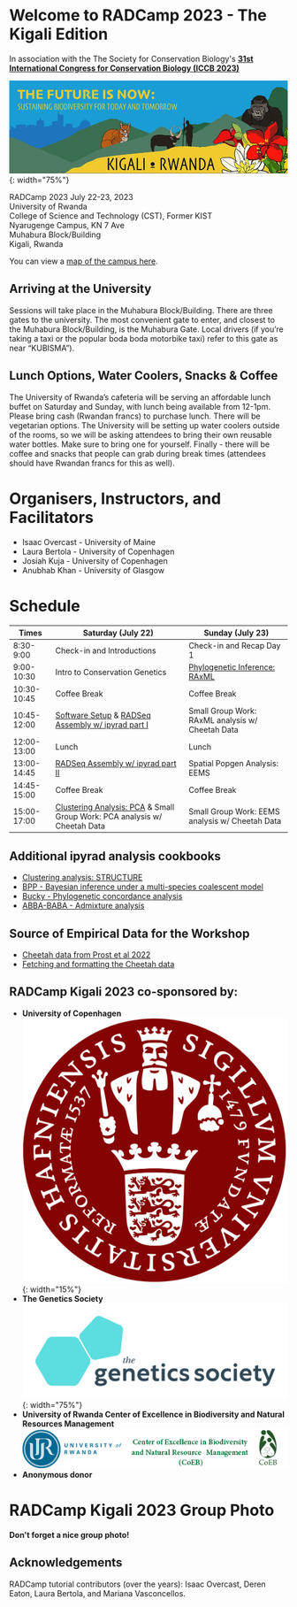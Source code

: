 # Welcome to RADCamp 2023 - The Kigali Edition

In association with the The Society for Conservation Biology's [**31st
International Congress for Conservation Biology (ICCB 2023)**](https://conbio.org/mini-sites/iccb-2023/)  

![ICCB 2023](images/ICCB2023-logo.jpg){: width="75%"}  

RADCamp 2023
July 22-23, 2023  
University of Rwanda  
College of Science and Technology (CST), Former KIST  
Nyarugenge Campus, KN 7 Ave  
Muhabura Block/Building  
Kigali, Rwanda

You can view a [map of the campus here](https://cst.ur.ac.rw/IMG/pdf/ur_nyarugenge_campus_map_eighth_version_.pdf). 

## Arriving at the University
Sessions will take place in the Muhabura Block/Building. There are three gates
to the university. The most convenient gate to enter, and closest to
the Muhabura Block/Building, is the Muhabura Gate. Local drivers (if you’re
taking a taxi or the popular boda boda motorbike taxi) refer to this gate as near
“KUBISMA”). 

## Lunch Options,  Water Coolers, Snacks & Coffee
The University of Rwanda’s cafeteria will be serving an affordable lunch buffet
on Saturday and Sunday, with lunch being available from 12-1pm. Please bring
cash (Rwandan francs) to purchase lunch. There will be vegetarian options. The
University will be setting up water coolers outside of the rooms, so we will be
asking attendees to bring their own reusable water bottles. Make sure to bring
one for yourself. Finally - there will be coffee and snacks that people can grab
during break times (attendees should have Rwandan francs for this as well).

# Organisers, Instructors, and Facilitators

  - Isaac Overcast - University of Maine
  - Laura Bertola - University of Copenhagen
  - Josiah Kuja - University of Copenhagen
  - Anubhab Khan - University of Glasgow

# Schedule

Times       | Saturday (July 22) | Sunday (July 23) |
-----       | ------------------ | ---------------- | 
8:30-9:00   | Check-in and Introductions | Check-in and Recap Day 1 |
9:00-10:30  | Intro to Conservation Genetics | [Phylogenetic Inference: RAxML](RAxML_API.md) |
10:30-10:45 | Coffee Break | Coffee Break |
10:45-12:00 | [Software Setup](setup.md) & [RADSeq Assembly w/ ipyrad part I](ipyrad-CLI-FullTutorial.md) | Small Group Work: RAxML analysis w/ Cheetah Data |
12:00-13:00 | Lunch | Lunch |
13:00-14:45 | [RADSeq Assembly w/ ipyrad part II](ipyrad-CLI-FullTutorial.md) | Spatial Popgen Analysis: EEMS |
14:45-15:00 | Coffee Break | Coffee Break |
15:00-17:00 | [Clustering Analysis: PCA](PCA_API.md) & Small Group Work: PCA analysis w/ Cheetah Data | Small Group Work: EEMS analysis w/ Cheetah Data |

## Additional ipyrad analysis cookbooks

* [Clustering analysis: STRUCTURE](05_STRUCTURE_API.md)
* [BPP - Bayesian inference under a multi-species coalescent model](https://nbviewer.jupyter.org/github/dereneaton/ipyrad/blob/master/tests/cookbook-bpp-species-delimitation.ipynb)
* [Bucky - Phylogenetic concordance analysis](https://nbviewer.jupyter.org/github/dereneaton/ipyrad/blob/master/tests/cookbook-bucky.ipynb)
* [ABBA-BABA - Admixture analysis](https://nbviewer.jupyter.org/github/dereneaton/ipyrad/blob/master/tests/cookbook-abba-baba.ipynb)

## Source of Empirical Data for the Workshop
* [Cheetah data from Prost et al 2022](https://onlinelibrary.wiley.com/doi/10.1111/mec.16577)
* [Fetching and formatting the Cheetah data](Cheetah_data.md)

## RADCamp Kigali 2023 co-sponsored by:

* **University of Copenhagen**
![The Heller Group @ University of Copenhagen](images/KU-logo.png){: width="15%"}  
* **The Genetics Society**
![The Genetics Society](images/GeneticsSociety.png){: width="75%"}  
* **University of Rwanda Center of Excellence in Biodiversity and Natural Resources Management**
![University of Rwanda Center of Excellence in Biodiversity and Natural Resources Management](images/URwanda-CoEB.png)  
* **Anonymous donor**

# RADCamp Kigali 2023 Group Photo

**Don't forget a nice group photo!**

## Acknowledgements
RADCamp tutorial contributors (over the years): Isaac Overcast, Deren Eaton,
Laura Bertola, and Mariana Vasconcellos.
